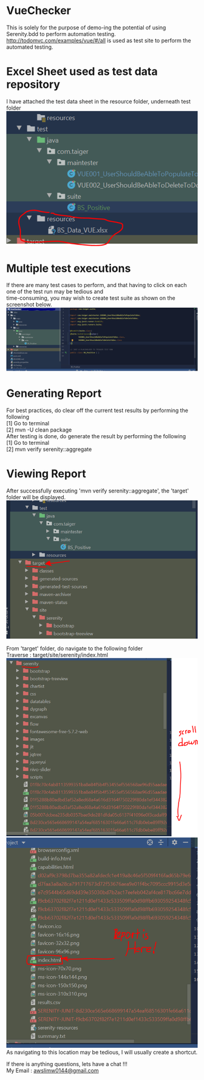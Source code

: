 # VueChecker
This is solely for the purpose of demo-ing the potential of using Serenity.bdd to perform automation testing. http://todomvc.com/examples/vue/#/all is used as test site to perform the automated testing.

# Excel Sheet used as test data repository
I have attached the test data sheet in the resource folder, underneath test folder <br />
![Alt text](/src/main/resources/BS_DATA_Location.PNG?raw=true)

# Multiple test executions
If there are many test cases to perform, and that having to click on each one of the test run may be tedious and <br />
time-consuming, you may wish to create test suite as shown on the screenshot below.
![Alt text](/src/main/resources/RegressionSuite.PNG?raw=true)

# Generating Report
For best practices, do clear off the current test results by performing the following
  <br />[1] Go to terminal
  <br />[2] mvn -U clean package<br />
After testing is done, do generate the result by performing the following
  <br />[1] Go to terminal
  <br />[2] mvn verify serenity::aggregate<br />

# Viewing Report
After successfully executing 'mvn verify serenity::aggregate', the 'target' folder will be displayed.<br />
![Alt text](/src/main/resources/PostRegressionSuite.PNG?raw=true)

From 'target' folder, do navigate to the following folder<br />
Traverse : target/site/serenity/index.html<br />
![Alt text](/src/main/resources/PostRegressionSuite_2.PNG?raw=true)
![Alt text](/src/main/resources/PostRegressionSuite_3.PNG?raw=true)<br />
As navigating to this location may be tedious, I will usually create a shortcut.<br />

If there is anything questions, lets have a chat !!!<br />
My Email : awslimw0144@gmail.com

